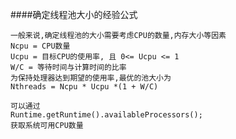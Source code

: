 ####确定线程池大小的经验公式


    一般来说,确定线程池的大小需要考虑CPU的数量,内存大小等因素
    Ncpu = CPU数量
    Ucpu = 目标CPU的使用率, 且 0<= Ucpu <= 1
    W/C = 等待时间与计算时间的比率
    为保持处理器达到期望的使用率,最优的池大小为
    Nthreads = Ncpu * Ucpu *(1 + W/C)
    
    可以通过
    Runtime.getRuntime().availableProcessors();
    获取系统可用CPU数量
